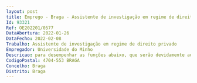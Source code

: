 ```yaml
--- 
layout: post
title: Emprego - Braga - Assistente de investigação em regime de direito privado
Id: 93321
Ref: OE202201/0577
DataAbertura: 2022-01-26
DataFecho: 2022-02-08
Trabalho: Assistente de investigação em regime de direito privado
Empregador: Universidade do Minho
Descricao: para desempenhar as funções abaixo, que serão devidamente adaptadas face ao período concernente ao decurso efetivo do contrato a estabelecer.  Estudos tendentes à seleção de postos de trabalhos e ou tarefas com vista à introdução da plataforma robótica adaptativa inteligente promotora da inclusão e do bem estar no trabalho e do aumento da sua produtividade, nomeadamente a identificação das tarefas manuais e ou semiautomáticas com indicadores de ocorrência de Lesões Músculo Esqueléticas Relacionadas com o Trabalho (LMERT)  e a definição de métodos de avaliação de sobrecarga física e sobrecarga cognitiva.  Estudo das tecnologias aplicáveis a contexto industrial com vista a implementação da plataforma robótica adaptativa (e.g. ferramentas de biofeedback, sensores diversos, wearables, exoesqueletos e elementos de software) e métodos de avaliação dos respetivos efeitos ergonómicos e de validação do desempenho das tecnologias  e definição dos protocolos para a recolha em laboratório (simulando as condições laborais) e em contexto industrial de dados para a caracterização do trabalhador (dados fisiológicos e biomecânicos) e das tarefas (esforços, sequências, dimensões e massa das cargas manipuladas).  Trabalho de desenvolvimento com vista a provas de conceito e à definição das especificações técnicas para a construção de plataforma robótica inteligente de assisted working e dos seus módulos, no qual serão identificadas, selecionadas, e desenvolvidas todas as interfaces de hardware e de software necessárias à integração modular dos protótipos conceptuais e laboratoriais desenvolvidos tendo por base a criação de uma lista de especificações ergonómicas, funcionais e técnicas de cada dispositivo (e.g. peças de vestuário e calçado modulares equipadas com sensores inerciais e outros para monitorização biomecânica e fisiológica dos membros inferiores e superiores do trabalhador, smartwatches para a avaliação fisiológica da frequência cardíaca, variabilidade do batimento cardíaco e frequência respiratória). Inclui se nesta tarefa o desenvolvimento de framework para validação dos protótipos com base em métodos e técnicas ergonómicas gold standard (e.g. eletromiografia de superfície, IMU, eletrogoniómetro) que permitirão quantificar valores de sobrecarga física, cognitiva e de produtividade e a avaliação da operabilidade e usabilidade dos protótipos em contexto laboratorial.  Tarefas de redefinição das especificações técnicas e desenho a serem considerados na construção de protótipo avançado da solução Assisted working, com foco em otimizações ao nível do hardware e software de cada sistema sensorial e de biofeedback e da plataforma robótica modular, e avaliação final desta em contexto relevante (laboral, ao longo de vários dias), envolvendo estudos longitudinais de observação e de intervenção para quantificar a adequabilidade e usabilidade dos vários módulos desenvolvidos e a avaliação do impacto da plataforma robótica no risco de LMERT e na produtividade (incluindo nos ensaios grupos de controlo, sem tecnologias).  Planeamento macro e detalhado das atividades e entregáveis resultantes da investigação e monotorização do respetivo progresso.  Gestão técnica das tarefas a realizar ao longo da investigação, incluindo a vigilância tecnológica e a redação de relatórios e de documentação técnica resultantes das atividades do projeto.
CodigoPostal: 4704-553 BRAGA
Concelho: Braga
Distrito: Braga
--- 
```

